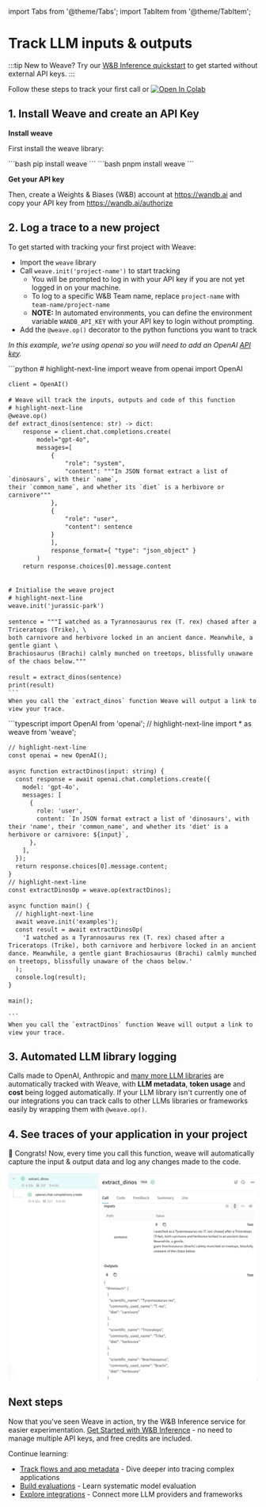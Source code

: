 import Tabs from '@theme/Tabs';
import TabItem from '@theme/TabItem';

# Track LLM inputs & outputs

:::tip
New to Weave? Try our [W&B Inference quickstart](/quickstart-inference) to get started without external API keys.
:::

<!-- TODO: Update wandb.me/weave-quickstart to match this new link -->

Follow these steps to track your first call or <a class="vertical-align-colab-button" target="_blank" href="http://wandb.me/weave_colab"><img src="https://colab.research.google.com/assets/colab-badge.svg" alt="Open In Colab"/></a>

## 1. Install Weave and create an API Key

**Install weave**

First install the weave library:

<Tabs groupId="programming-language" queryString>
  <TabItem value="python" label="Python" default>
    ```bash
    pip install weave
    ```
  </TabItem>
  <TabItem value="typescript" label="TypeScript">
    ```bash
    pnpm install weave
    ```
  </TabItem>
</Tabs>

**Get your API key**

Then, create a Weights & Biases (W&B) account at https://wandb.ai and copy your API key from https://wandb.ai/authorize

## 2. Log a trace to a new project

To get started with tracking your first project with Weave:

- Import the `weave` library
- Call `weave.init('project-name')` to start tracking
  - You will be prompted to log in with your API key if you are not yet logged in on your machine.
  - To log to a specific W&B Team name, replace `project-name` with `team-name/project-name`
  - **NOTE:** In automated environments, you can define the environment variable `WANDB_API_KEY` with your API key to login without prompting.
- Add the `@weave.op()` decorator to the python functions you want to track

_In this example, we're using openai so you will need to add an OpenAI [API key](https://platform.openai.com/docs/quickstart/step-2-setup-your-api-key)._

<Tabs groupId="programming-language" queryString>
  <TabItem value="python" label="Python" default>
    ```python
    # highlight-next-line
    import weave
    from openai import OpenAI

    client = OpenAI()

    # Weave will track the inputs, outputs and code of this function
    # highlight-next-line
    @weave.op()
    def extract_dinos(sentence: str) -> dict:
        response = client.chat.completions.create(
            model="gpt-4o",
            messages=[
                {
                    "role": "system",
                    "content": """In JSON format extract a list of `dinosaurs`, with their `name`,
    their `common_name`, and whether its `diet` is a herbivore or carnivore"""
                },
                {
                    "role": "user",
                    "content": sentence
                }
                ],
                response_format={ "type": "json_object" }
            )
        return response.choices[0].message.content


    # Initialise the weave project
    # highlight-next-line
    weave.init('jurassic-park')

    sentence = """I watched as a Tyrannosaurus rex (T. rex) chased after a Triceratops (Trike), \
    both carnivore and herbivore locked in an ancient dance. Meanwhile, a gentle giant \
    Brachiosaurus (Brachi) calmly munched on treetops, blissfully unaware of the chaos below."""

    result = extract_dinos(sentence)
    print(result)
    ```
    When you call the `extract_dinos` function Weave will output a link to view your trace.

  </TabItem>
  <TabItem value="typescript" label="TypeScript">
    ```typescript
    import OpenAI from 'openai';
    // highlight-next-line
    import * as weave from 'weave';
    
    // highlight-next-line
    const openai = new OpenAI();
  
    async function extractDinos(input: string) {
      const response = await openai.chat.completions.create({
        model: 'gpt-4o',
        messages: [
          {
            role: 'user',
            content: `In JSON format extract a list of 'dinosaurs', with their 'name', their 'common_name', and whether its 'diet' is a herbivore or carnivore: ${input}`,
          },
        ],
      });
      return response.choices[0].message.content;
    }
    // highlight-next-line
    const extractDinosOp = weave.op(extractDinos);

    async function main() {
      // highlight-next-line
      await weave.init('examples');
      const result = await extractDinosOp(
        'I watched as a Tyrannosaurus rex (T. rex) chased after a Triceratops (Trike), both carnivore and herbivore locked in an ancient dance. Meanwhile, a gentle giant Brachiosaurus (Brachi) calmly munched on treetops, blissfully unaware of the chaos below.'
      );
      console.log(result);
    }

    main();

    ```
    When you call the `extractDinos` function Weave will output a link to view your trace.

  </TabItem>
</Tabs>

## 3. Automated LLM library logging

Calls made to OpenAI, Anthropic and [many more LLM libraries](./guides/integrations/index.md) are automatically tracked with Weave, with **LLM metadata**, **token usage** and **cost** being logged automatically. If your LLM library isn't currently one of our integrations you can track calls to other LLMs libraries or frameworks easily by wrapping them with `@weave.op()`.

## 4. See traces of your application in your project

🎉 Congrats! Now, every time you call this function, weave will automatically capture the input & output data and log any changes made to the code.

![Weave Trace Outputs 1](../static/img/tutorial_trace_1.png)

## Next steps

Now that you've seen Weave in action, try the W&B Inference service for easier experimentation. [Get Started with W&B Inference](/quickstart-inference) - no need to manage multiple API keys, and free credits are included.

Continue learning:
- [Track flows and app metadata](/tutorial-tracing_2) - Dive deeper into tracing complex applications
- [Build evaluations](/tutorial-eval) - Learn systematic model evaluation  
- [Explore integrations](./guides/integrations/index.md) - Connect more LLM providers and frameworks
